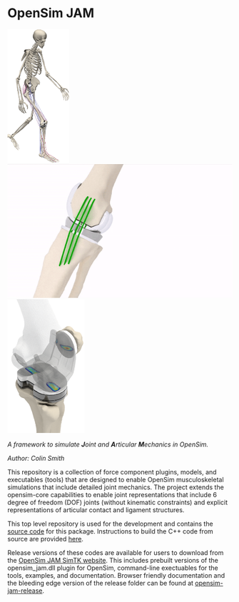 # OpenSim JAM

<img  height="300" src="graphics/msk_model_walk_full_body.png"><img  height="300" src="graphics/tka_ligament_elongation_walking.gif"><img  height="300" src="graphics/tka_contact.png">

_A framework to simulate **J**oint and **A**rticular **M**echanics in OpenSim._

_Author: Colin Smith_

This repository is a collection of force component plugins, models, and executables (tools) that are designed to enable OpenSim musculoskeletal simulations that include detailed joint mechanics. The project extends the opensim-core capabilities to enable joint representations that include 6 degree of freedom (DOF) joints (without kinematic constraints) and explicit representations of articular contact and ligament structures. 

This top level repository is used for the development and contains the [source code](src) for this package. Instructions to build the C++ code from source are provided [here](./building-opensim-jam-from-source.md).

Release versions of these codes are available for users to download from  the [OpenSim JAM SimTK website](https://simtk.org/projects/opensim-jam). This includes prebuilt versions of the opensim_jam.dll plugin for OpenSim, command-line exectuables for the tools, examples, and documentation. Browser friendly documentation and the bleeding edge version of the release folder can be found at [opensim-jam-release](opensim-jam-release).  
